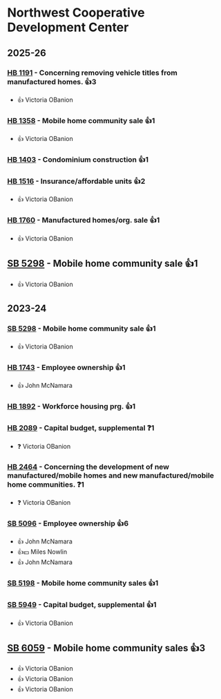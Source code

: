 # Northwest Cooperative Development Center
## 2025-26

### [HB 1191](/bill/2025-26/hb/1191/) - Concerning removing vehicle titles from manufactured homes. 👍3  
* 👍 Victoria OBanion

### [HB 1358](/bill/2025-26/hb/1358/) - Mobile home community sale 👍1  
* 👍 Victoria OBanion

### [HB 1403](/bill/2025-26/hb/1403/) - Condominium construction 👍1  

### [HB 1516](/bill/2025-26/hb/1516/) - Insurance/affordable units 👍2  
* 👍 Victoria OBanion

### [HB 1760](/bill/2025-26/hb/1760/) - Manufactured homes/org. sale 👍1  
* 👍 Victoria OBanion

## [SB 5298](/bill/2025-26/sb/5298/) - Mobile home community sale 👍1  
* 👍 Victoria OBanion

## 2023-24

### [SB 5298](/bill/2023-24/sb/5298/) - Mobile home community sale 👍1  
* 👍 Victoria OBanion

### [HB 1743](/bill/2023-24/hb/1743/) - Employee ownership 👍1  
* 👍 John McNamara

### [HB 1892](/bill/2023-24/hb/1892/) - Workforce housing prg. 👍1  

### [HB 2089](/bill/2023-24/hb/2089/) - Capital budget, supplemental   ❓1
* ❓ Victoria OBanion

### [HB 2464](/bill/2023-24/hb/2464/) - Concerning the development of new manufactured/mobile homes and new manufactured/mobile home communities.   ❓1
* ❓ Victoria OBanion

### [SB 5096](/bill/2023-24/sb/5096/) - Employee ownership 👍6  
* 👍 John McNamara
* 👍💵 Miles Nowlin
* 👍 John McNamara

### [SB 5198](/bill/2023-24/sb/5198/) - Mobile home community sales 👍1  

### [SB 5949](/bill/2023-24/sb/5949/) - Capital budget, supplemental 👍1  
* 👍 Victoria OBanion

## [SB 6059](/bill/2023-24/sb/6059/) - Mobile home community sales 👍3  
* 👍 Victoria OBanion
* 👍 Victoria OBanion
* 👍 Victoria OBanion
